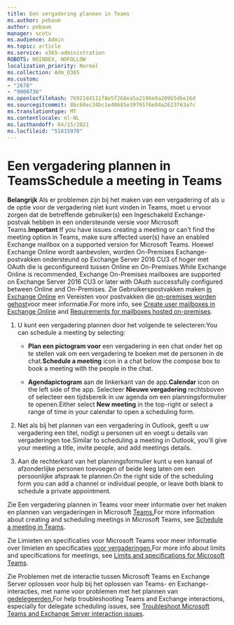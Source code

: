 ```yaml
---
title: Een vergadering plannen in Teams
ms.author: pebaum
author: pebaum
manager: scotv
ms.audience: Admin
ms.topic: article
ms.service: o365-administration
ROBOTS: NOINDEX, NOFOLLOW
localization_priority: Normal
ms.collection: Adm_O365
ms.custom:
- "2678"
- "9000736"
ms.openlocfilehash: 76921d4111f8e5f268ea5a2196e0a209b5dbe16d
ms.sourcegitcommit: 8bc60ec34bc1e40685e3976576e04a2623f63a7c
ms.translationtype: MT
ms.contentlocale: nl-NL
ms.lasthandoff: 04/15/2021
ms.locfileid: "51815970"
---
```

# <a name="schedule-a-meeting-in-teams"></a><span data-ttu-id="58807-102">Een vergadering plannen in Teams</span><span class="sxs-lookup"><span data-stu-id="58807-102">Schedule a meeting in Teams</span></span>

<span data-ttu-id="58807-103">**Belangrijk** Als er problemen zijn bij het maken van een vergadering of als u de optie voor de vergadering niet kunt vinden in Teams, moet u ervoor zorgen dat de betreffende gebruiker(s) een Ingeschakeld Exchange-postvak hebben in een ondersteunde versie voor Microsoft Teams.</span><span class="sxs-lookup"><span data-stu-id="58807-103">**Important** If you have issues creating a meeting or can't find the meeting option in Teams, make sure affected user(s) have an enabled Exchange mailbox on a supported version for Microsoft Teams.</span></span> <span data-ttu-id="58807-104">Hoewel Exchange Online wordt aanbevolen, worden On-Premises Exchange-postvakken ondersteund op Exchange Server 2016 CU3 of hoger met OAuth die is geconfigureerd tussen Online en On-Premises.</span><span class="sxs-lookup"><span data-stu-id="58807-104">While Exchange Online is recommended, Exchange On-Premises mailboxes are supported on Exchange Server 2016 CU3 or later with OAuth successfully configured between Online and On-Premises.</span></span> <span data-ttu-id="58807-105">Zie Gebruikerspostvakken maken [in Exchange Online](https://docs.microsoft.com/exchange/recipients-in-exchange-online/create-user-mailboxes) en Vereisten voor postvakken die [on-premises worden gehost](https://docs.microsoft.com/microsoftteams/exchange-teams-interact#requirements-for-mailboxes-hosted-on-premises)voor meer informatie.</span><span class="sxs-lookup"><span data-stu-id="58807-105">For more info, see [Create user mailboxes in Exchange Online](https://docs.microsoft.com/exchange/recipients-in-exchange-online/create-user-mailboxes) and [Requirements for mailboxes hosted on-premises](https://docs.microsoft.com/microsoftteams/exchange-teams-interact#requirements-for-mailboxes-hosted-on-premises).</span></span> 

1. <span data-ttu-id="58807-106">U kunt een vergadering plannen door het volgende te selecteren:</span><span class="sxs-lookup"><span data-stu-id="58807-106">You can schedule a meeting by selecting:</span></span>

    - <span data-ttu-id="58807-107">**Plan een pictogram voor** een vergadering in een chat onder het op te stellen vak om een vergadering te boeken met de personen in de chat.</span><span class="sxs-lookup"><span data-stu-id="58807-107">**Schedule a meeting** icon in a chat below the compose box to book a meeting with the people in the chat.</span></span>

    - <span data-ttu-id="58807-108">**Agendapictogram** aan de linkerkant van de app.</span><span class="sxs-lookup"><span data-stu-id="58807-108">**Calendar** icon on the left side of the app.</span></span> <span data-ttu-id="58807-109">Selecteer **Nieuwe vergadering** rechtsboven of selecteer een tijdsbereik in uw agenda om een planningsformulier te openen.</span><span class="sxs-lookup"><span data-stu-id="58807-109">Either select **New meeting** in the top-right or select a range of time in your calendar to open a scheduling form.</span></span>

2. <span data-ttu-id="58807-110">Net als bij het plannen van een vergadering in Outlook, geeft u uw vergadering een titel, nodigt u personen uit en voegt u details van vergaderingen toe.</span><span class="sxs-lookup"><span data-stu-id="58807-110">Similar to scheduling a meeting in Outlook, you'll give your meeting a title, invite people, and add meetings details.</span></span>

3. <span data-ttu-id="58807-111">Aan de rechterkant van het planningsformulier kunt u een kanaal of afzonderlijke personen toevoegen of beide leeg laten om een persoonlijke afspraak te plannen.</span><span class="sxs-lookup"><span data-stu-id="58807-111">On the right side of the scheduling form you can add a channel or individual people, or leave both blank to schedule a private appointment.</span></span>

<span data-ttu-id="58807-112">Zie Een vergadering plannen in Teams voor meer informatie over het maken en plannen van vergaderingen in Microsoft [Teams.](https://support.office.com/article/Schedule-a-meeting-in-Teams-943507a9-8583-4c58-b5d2-8ec8265e04e5)</span><span class="sxs-lookup"><span data-stu-id="58807-112">For more information about creating and scheduling meetings in Microsoft Teams, see [Schedule a meeting in Teams](https://support.office.com/article/Schedule-a-meeting-in-Teams-943507a9-8583-4c58-b5d2-8ec8265e04e5).</span></span>

<span data-ttu-id="58807-113">Zie Limieten en specificaties voor Microsoft Teams voor meer informatie over limieten en specificaties [voor vergaderingen.](https://docs.microsoft.com/microsoftteams/limits-specifications-teams#meetings-and-calls)</span><span class="sxs-lookup"><span data-stu-id="58807-113">For more info about limits and specifications for meetings, see [Limits and specifications for Microsoft Teams](https://docs.microsoft.com/microsoftteams/limits-specifications-teams#meetings-and-calls).</span></span>

<span data-ttu-id="58807-114">Zie Problemen met de interactie tussen Microsoft Teams en Exchange Server oplossen voor hulp bij het oplossen van Teams- en Exchange-interacties, met name voor problemen met het plannen van [gedelegeerden.](https://docs.microsoft.com/microsoftteams/troubleshoot/known-issues/teams-exchange-interaction-issue)</span><span class="sxs-lookup"><span data-stu-id="58807-114">For help troubleshooting Teams and Exchange interactions, especially for delegate scheduling issues, see [Troubleshoot Microsoft Teams and Exchange Server interaction issues](https://docs.microsoft.com/microsoftteams/troubleshoot/known-issues/teams-exchange-interaction-issue).</span></span>